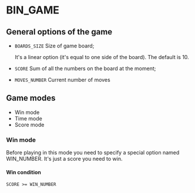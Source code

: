 # BIN_GAME

## General options of the game
 - `BOARDS_SIZE` Size of game board;

    It's a linear option (it's equal to one side of the board).
    The default is 10.

 - `SCORE` Sum of all the numbers on the board at the moment;
 - `MOVES_NUMBER` Current number of moves

## Game modes

 - Win mode
 - Time mode
 - Score mode

### Win mode

Before playing in this mode you need to specify a special
option named WIN_NUMBER. It's just a score you need to
win.


#### Win condition

```
SCORE >= WIN_NUMBER
```

